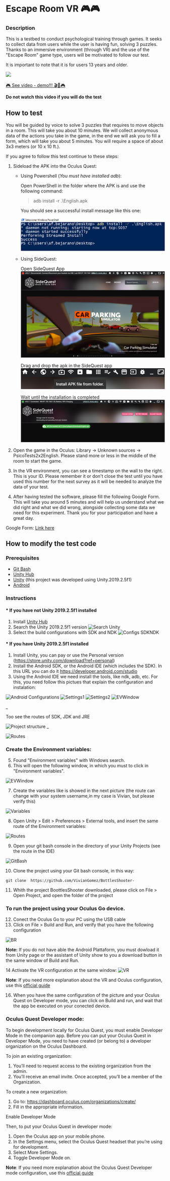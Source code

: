 # Escape Room VR 🎮🎮

### Description

This is a testbed to conduct psychological training through games. It seeks to collect data from users while the user is having fun, solving 3 puzzles. Thanks to an immersive environment (through VR) and the use of the "Escape Room" game type, users will be motivated to follow our test.

It is important to note that it is for users 13 years and older.


![](https://raw.githubusercontent.com/VivianGomez/BottlesShooter-/master/Tutorial/demo.png)


[🎮 See video - demo!!! 🎬🎥🎮](https://youtu.be/mbAbzxoia-Y)

**Do not watch this video if you will do the test**


## How to test

You will be guided by voice to solve 3 puzzles that requires to move objects in a room. This will take you about 10 minutes. We will collect anonymous data of the actions you take in the game, in the end we will ask you to fill a form, which will take you about 5 minutes. You will require a space of about 3x3 meters (or 10 x 10 ft.).

If you agree to follow this test continue to these steps:

1. Sideload the APK into the Oculus Quest:
   * Using Powershell (_You must have installed adb_):
   
      Open PowerShell in the folder where the APK is and use the following command:
      
      > adb install -r .\English.apk
      
      You should see a successful install message like this one:
      
      ![](/Docs/ps.png)
   * Using SideQuest:
      
      Open SideQuest App
      ![](/Docs/sidequest1.png)
      
      Drag and drop the apk in the SideQuest app
      ![](/Docs/sidequest2.png)
      
      Wait until the installation is completed
      ![](/Docs/sidequest3.png)
      
2. Open the game in the Oculus: Library -> Unknown sources -> PsicoTests2x2English. Please stand more or less in the middle of the room to start the game.

3. In the VR environment, you can see a timestamp on the wall to the right. This is your ID. Please remember it or don't close the test until you have used this number for the next survey as it will be needed to analyze the data of your test.

4. After having tested the software, please fill the following Google Form. This will take you around 5 minutes and will help us understand what we did right and what we did wrong, alongside collecting some data we need for this experiment. Thank you for your participation and have a great day.

Google Form: [Link here](https://forms.gle/ahx28H3LDYGFm18h7)

## How to modify the test code

### Prerequisites

- [Git Bash](https://git-scm.com/downloads)
- [Unity Hub](https://unity3d.com/es/get-unity/download)
- [Unity](https://unity3d.com/es) (this project was developed using Unity.2019.2.5f1)
- [Android](https://developer.android.com/studio)

### Instructions

#### * If you have not Unity 2019.2.5f1 installed 

1. Install [Unity Hub](https://unity3d.com/es/get-unity/download)
2. Search the Unity 2019.2.5f1 version
![Search Unity](https://raw.githubusercontent.com/VivianGomez/BottlesShooter-/master/Tutorial/unityHubvers201925.PNG)
3. Select the build configurations with SDK and NDK
![Configs SDKNDK](https://raw.githubusercontent.com/VivianGomez/BottlesShooter-/master/Tutorial/installUnitySDKNDK.PNG)

#### * If you have Unity 2019.2.5f1 installed 

1. Install Unity, you can pay or use the Personal version (https://store.unity.com/download?ref=personal)
2. Install the Android SDK, or  the Android IDE (which includes the SDK). In this URL you can do it https://developer.android.com/studio
3. Using the Android IDE we need install the tools, like ndk, adb, etc. For this, you need follow this pictues that explain the configuration and instalation:

![Android Configurations](https://raw.githubusercontent.com/VivianGomez/BottlesShooter-/master/Tutorial/0.PNG)
![Settings1](https://raw.githubusercontent.com/VivianGomez/BottlesShooter-/master/Tutorial/sett1.PNG)
![Settings2](https://raw.githubusercontent.com/VivianGomez/BottlesShooter-/master/Tutorial/sett2.PNG)
![EVWindow](https://raw.githubusercontent.com/VivianGomez/BottlesShooter-/master/Tutorial/finallsett.PNG)

_

Too see the routes of SDK, JDK and JRE

![Project structure](https://raw.githubusercontent.com/VivianGomez/BottlesShooter-/master/Tutorial/1.PNG)
_

![Routes](https://raw.githubusercontent.com/VivianGomez/BottlesShooter-/master/Tutorial/2.PNG)


### Create the Environment variables:
5. Found "Environment variables" with Windows search.
6. This will open the following window, in which you must to click in "Environment variables".

![EVWindow](https://raw.githubusercontent.com/VivianGomez/BottlesShooter-/master/Tutorial/search.PNG)

7. Create the variables like is showed in the next picture (the route can change with your system username,in my case is Vivian, but please verify this)

![Variables](https://raw.githubusercontent.com/VivianGomez/BottlesShooter-/master/Tutorial/variables.PNG)

8. Open Unity > Edit > Preferences > External tools, and insert the same route of the Environment variables:

![Routes](https://raw.githubusercontent.com/VivianGomez/BottlesShooter-/master/Tutorial/5.PNG)

9. Open your git bash console in the directory of your Unity Projects (see the route in the IDE)

![GitBash](https://raw.githubusercontent.com/VivianGomez/BottlesShooter-/master/gibash.PNG)

10. Clone the project using your Git bash console, in this way:
```
git clone  https://github.com/VivianGomez/BottlesShooter-
```
11. Whith the project BoottlesShooter downloaded, please click on File > Open Project, and open the folder of the project

### To run  the project using your Oculus Go device.
12. Conect the Oculus Go to your PC using the USB cable
13. Click on File > Build and Run, and verify that you have the following configuration

![BR](https://raw.githubusercontent.com/VivianGomez/BottlesShooter-/master/Tutorial/buildandRun.PNG)

**Note:** If you do not have able the Android Plattaform, you must dowload it from Unity page or the assistant of Unity show to you a download button in the same window of Build and Run.

14 Activate the VR configuration at the same window:
![VR](https://raw.githubusercontent.com/VivianGomez/BottlesShooter-/master/Tutorial/VR.PNG)

**Note**: If you need more explanation about the VR and Oculus configuration, use this [official guide](https://developer.oculus.com/documentation/unity/latest/concepts/book-unity-gsg/)

16. When you have the same configuration of the picture and your Oculus Quest on Developer mode, you can click on Build and run, and wait that the app be executed on your conected device.


### Oculus Quest Developer mode:

To begin development locally for Oculus Quest, you must enable Developer Mode in the companion app. Before you can put your Oculus Quest in Developer Mode, you need to have created (or belong to) a developer organization on the Oculus Dashboard.

To join an existing organization:

1. You’ll need to request access to the existing organization from the admin.
2. You’ll receive an email invite. Once accepted, you’ll be a member of the Organization.

To create a new organization:

1. Go to: https://dashboard.oculus.com/organizations/create/
2. Fill in the appropriate information.

Enable Developer Mode

Then, to put your Oculus Quest in developer mode:

   1. Open the Oculus app on your mobile phone.
   2. In the Settings menu, select the Oculus Quest headset that you’re using for development.
   3. Select More Settings.
   4. Toggle Developer Mode on.
   
**Note**: If you need more explanation about the Oculus Quest Developer mode configuration, use this [official guide](https://developer.oculus.com/documentation/quest/latest/concepts/mobile-device-setup-quest/)



